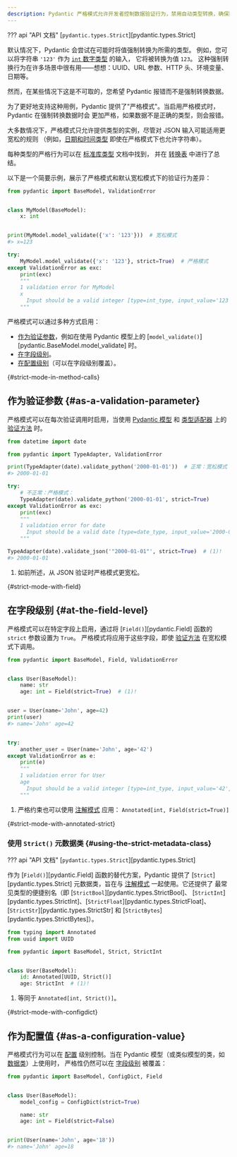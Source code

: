```yaml
---
description: Pydantic 严格模式允许开发者控制数据验证行为，禁用自动类型转换，确保数据类型严格匹配。本文档详细介绍如何在验证参数、字段级别和配置级别启用严格模式，包括使用 Strict() 元数据类和 Field(strict=True) 方法，以及严格模式与宽松模式的验证差异对比。
---
```


??? api "API 文档"
    [`pydantic.types.Strict`][pydantic.types.Strict]<br>

默认情况下，Pydantic 会尝试在可能时将值强制转换为所需的类型。
例如，您可以将字符串 `'123'` 作为 [`int` 数字类型](../api/standard_library_types.md#integers) 的输入，
它将被转换为值 `123`。
这种强制转换行为在许多场景中很有用——想想：UUID、URL 参数、HTTP 头、环境变量、
日期等。

然而，在某些情况下这是不可取的，您希望 Pydantic 报错而不是强制转换数据。

为了更好地支持这种用例，Pydantic 提供了"严格模式"。当启用严格模式时，Pydantic 在强制转换数据时会
更加严格，如果数据不是正确的类型，则会报错。

大多数情况下，严格模式只允许提供类型的实例，尽管对 JSON 输入可能适用更宽松的规则
（例如，[日期和时间类型](../api/standard_library_types.md#date-and-time-types) 即使在严格模式下也允许字符串）。

每种类型的严格行为可以在 [标准库类型](../api/standard_library_types.md) 文档中找到，
并在 [转换表](./conversion_table.md) 中进行了总结。

以下是一个简要示例，展示了严格模式和默认宽松模式下的验证行为差异：

```python
from pydantic import BaseModel, ValidationError


class MyModel(BaseModel):
    x: int


print(MyModel.model_validate({'x': '123'}))  # 宽松模式
#> x=123

try:
    MyModel.model_validate({'x': '123'}, strict=True)  # 严格模式
except ValidationError as exc:
    print(exc)
    """
    1 validation error for MyModel
    x
      Input should be a valid integer [type=int_type, input_value='123', input_type=str]
    """
```

严格模式可以通过多种方式启用：

* [作为验证参数](#as-a-validation-parameter)，例如在使用 Pydantic 模型上的 [`model_validate()`][pydantic.BaseModel.model_validate] 时。
* [在字段级别](#at-the-field-level)。
* [在配置级别](#as-a-configuration-value)（可以在字段级别覆盖）。

<!-- old anchor added for backwards compatibility -->
<!-- markdownlint-disable-next-line no-empty-links -->
[](){#strict-mode-in-method-calls}

## 作为验证参数 {#as-a-validation-parameter}

严格模式可以在每次验证调用时启用，当使用 [Pydantic 模型](./models.md) 和 [类型适配器](./type_adapter.md) 上的 [验证方法](./models.md#validating-data) 时。

```python
from datetime import date

from pydantic import TypeAdapter, ValidationError

print(TypeAdapter(date).validate_python('2000-01-01'))  # 正常：宽松模式
#> 2000-01-01

try:
    # 不正常：严格模式：
    TypeAdapter(date).validate_python('2000-01-01', strict=True)
except ValidationError as exc:
    print(exc)
    """
    1 validation error for date
      Input should be a valid date [type=date_type, input_value='2000-01-01', input_type=str]
    """

TypeAdapter(date).validate_json('"2000-01-01"', strict=True)  # (1)!
#> 2000-01-01
```

1. 如前所述，从 JSON 验证时严格模式更宽松。

<!-- old anchor added for backwards compatibility -->
<!-- markdownlint-disable-next-line no-empty-links -->
[](){#strict-mode-with-field}

## 在字段级别 {#at-the-field-level}

严格模式可以在特定字段上启用，通过将 [`Field()`][pydantic.Field] 函数的 `strict` 参数设置为 `True`。
严格模式将应用于这些字段，即使 [验证方法](./models.md#validating-data) 在宽松模式下调用。

```python
from pydantic import BaseModel, Field, ValidationError


class User(BaseModel):
    name: str
    age: int = Field(strict=True)  # (1)!


user = User(name='John', age=42)
print(user)
#> name='John' age=42


try:
    another_user = User(name='John', age='42')
except ValidationError as e:
    print(e)
    """
    1 validation error for User
    age
      Input should be a valid integer [type=int_type, input_value='42', input_type=str]
    """
```

1. 严格约束也可以使用 [注解模式](./fields.md#the-annotated-pattern) 应用：
   `Annotated[int, Field(strict=True)]`

<!-- old anchor added for backwards compatibility -->
<!-- markdownlint-disable-next-line no-empty-links -->
[](){#strict-mode-with-annotated-strict}

### 使用 `Strict()` 元数据类 {#using-the-strict-metadata-class}

??? api "API 文档"
    [`pydantic.types.Strict`][pydantic.types.Strict]<br>

作为 [`Field()`][pydantic.Field] 函数的替代方案，Pydantic 提供了 [`Strict`][pydantic.types.Strict]
元数据类，旨在与 [注解模式](./fields.md#the-annotated-pattern) 一起使用。它还提供了
最常见类型的便捷别名（即 [`StrictBool`][pydantic.types.StrictBool]、
[`StrictInt`][pydantic.types.StrictInt]、[`StrictFloat`][pydantic.types.StrictFloat]、[`StrictStr`][pydantic.types.StrictStr]
和 [`StrictBytes`][pydantic.types.StrictBytes]）。

```python
from typing import Annotated
from uuid import UUID

from pydantic import BaseModel, Strict, StrictInt


class User(BaseModel):
    id: Annotated[UUID, Strict()]
    age: StrictInt  # (1)!
```

1. 等同于 `Annotated[int, Strict()]`。

<!-- old anchor added for backwards compatibility -->
<!-- markdownlint-disable-next-line no-empty-links -->
[](){#strict-mode-with-configdict}

## 作为配置值 {#as-a-configuration-value}

严格模式行为可以在 [配置](./config.md) 级别控制。当在 Pydantic 模型（或类似模型的类，如 [数据类](./dataclasses.md)）上使用时，
严格性仍然可以在 [字段级别](#at-the-field-level) 被覆盖：

```python
from pydantic import BaseModel, ConfigDict, Field


class User(BaseModel):
    model_config = ConfigDict(strict=True)

    name: str
    age: int = Field(strict=False)


print(User(name='John', age='18'))
#> name='John' age=18
```